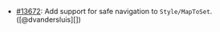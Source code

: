 * [#13672](https://github.com/rubocop/rubocop/pull/13672): Add support for safe navigation to `Style/MapToSet`. ([@dvandersluis][])

